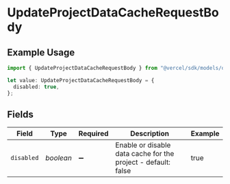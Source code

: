 # UpdateProjectDataCacheRequestBody

## Example Usage

```typescript
import { UpdateProjectDataCacheRequestBody } from "@vercel/sdk/models/operations/updateprojectdatacache.js";

let value: UpdateProjectDataCacheRequestBody = {
  disabled: true,
};
```

## Fields

| Field                                                         | Type                                                          | Required                                                      | Description                                                   | Example                                                       |
| ------------------------------------------------------------- | ------------------------------------------------------------- | ------------------------------------------------------------- | ------------------------------------------------------------- | ------------------------------------------------------------- |
| `disabled`                                                    | *boolean*                                                     | :heavy_minus_sign:                                            | Enable or disable data cache for the project - default: false | true                                                          |
